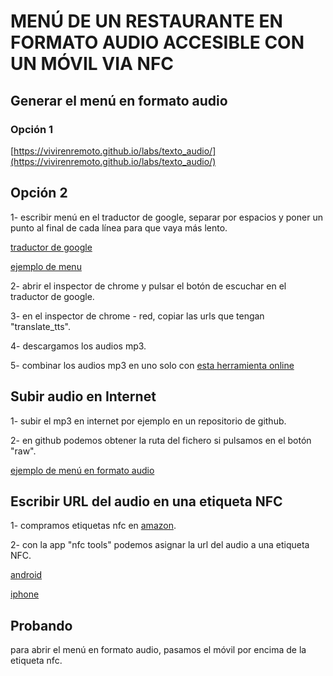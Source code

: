 # MENÚ DE UN RESTAURANTE EN FORMATO AUDIO ACCESIBLE CON UN MÓVIL VIA NFC

## Generar el menú en formato audio

### Opción 1

[https://vivirenremoto.github.io/labs/texto_audio/](https://vivirenremoto.github.io/labs/texto_audio/)

## Opción 2 

1- escribir menú en el traductor de google, separar por espacios y poner un punto al final de cada línea para que vaya más lento.

[traductor de google](https://translate.google.es/?hl=es)

[ejemplo de menu](https://github.com/vivirenremoto/labs/blob/master/menu_restaurante_audio_nfc/menu.txt)

2- abrir el inspector de chrome y pulsar el botón de escuchar en el traductor de google.

3- en el inspector de chrome - red, copiar las urls que tengan "translate_tts".

4- descargamos los audios mp3.

5- combinar los audios mp3 en uno solo con [esta herramienta online](https://clideo.com/es/merge-audio)

## Subir audio en Internet

1- subir el mp3 en internet por ejemplo en un repositorio de github.

2- en github podemos obtener la ruta del fichero si pulsamos en el botón "raw".

[ejemplo de menú en formato audio](https://raw.githubusercontent.com/vivirenremoto/labs/master/menu_restaurante_audio_nfc/menu.mp3)

## Escribir URL del audio en una etiqueta NFC

1- compramos etiquetas nfc en [amazon](https://www.amazon.es/s?k=nfc+etiqueta&__mk_es_ES=%C3%85M%C3%85%C5%BD%C3%95%C3%91&ref=nb_sb_noss_2).

2- con la app "nfc tools" podemos asignar la url del audio a una etiqueta NFC.

[android](https://play.google.com/store/apps/details?id=com.wakdev.wdnfc&hl=es)

[iphone](https://apps.apple.com/es/app/nfc-tools/id1252962749)

## Probando

para abrir el menú en formato audio, pasamos el móvil por encima de la etiqueta nfc.




